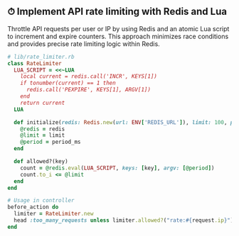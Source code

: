 ## ⏱ Implement API rate limiting with Redis and Lua

Throttle API requests per user or IP by using Redis and an atomic Lua script to increment and expire counters. This approach minimizes race conditions and provides precise rate limiting logic within Redis.

```ruby
# lib/rate_limiter.rb
class RateLimiter
  LUA_SCRIPT = <<~LUA
    local current = redis.call('INCR', KEYS[1])
    if tonumber(current) == 1 then
      redis.call('PEXPIRE', KEYS[1], ARGV[1])
    end
    return current
  LUA

  def initialize(redis: Redis.new(url: ENV['REDIS_URL']), limit: 100, period_ms: 60_000)
    @redis = redis
    @limit = limit
    @period = period_ms
  end

  def allowed?(key)
    count = @redis.eval(LUA_SCRIPT, keys: [key], argv: [@period])
    count.to_i <= @limit
  end
end

# Usage in controller
before_action do
  limiter = RateLimiter.new
  head :too_many_requests unless limiter.allowed?("rate:#{request.ip}")
end
```
